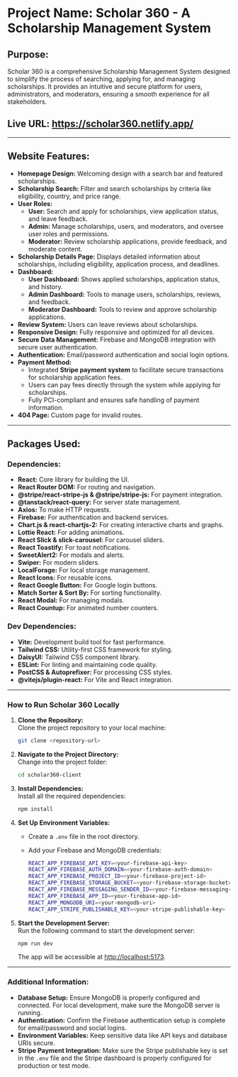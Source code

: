 
# Project Name: Scholar 360 - A Scholarship Management System  

## Purpose:  
Scholar 360 is a comprehensive Scholarship Management System designed to simplify the process of searching, applying for, and managing scholarships. It provides an intuitive and secure platform for users, administrators, and moderators, ensuring a smooth experience for all stakeholders.  

## Live URL: https://scholar360.netlify.app/ 

---

## Website Features:  
- **Homepage Design:** Welcoming design with a search bar and featured scholarships.  
- **Scholarship Search:** Filter and search scholarships by criteria like eligibility, country, and price range.  
- **User Roles:**  
  - **User:** Search and apply for scholarships, view application status, and leave feedback.  
  - **Admin:** Manage scholarships, users, and moderators, and oversee user roles and permissions.  
  - **Moderator:** Review scholarship applications, provide feedback, and moderate content.  
- **Scholarship Details Page:** Displays detailed information about scholarships, including eligibility, application process, and deadlines.  
- **Dashboard:**  
  - **User Dashboard:** Shows applied scholarships, application status, and history.  
  - **Admin Dashboard:** Tools to manage users, scholarships, reviews, and feedback.  
  - **Moderator Dashboard:** Tools to review and approve scholarship applications.  
- **Review System:** Users can leave reviews about scholarships.  
- **Responsive Design:** Fully responsive and optimized for all devices.  
- **Secure Data Management:** Firebase and MongoDB integration with secure user authentication.  
- **Authentication:** Email/password authentication and social login options.  
- **Payment Method:**  
  - Integrated **Stripe payment system** to facilitate secure transactions for scholarship application fees.  
  - Users can pay fees directly through the system while applying for scholarships.  
  - Fully PCI-compliant and ensures safe handling of payment information.  
- **404 Page:** Custom page for invalid routes.  

---

## Packages Used:  

### Dependencies:  
- **React:** Core library for building the UI.  
- **React Router DOM:** For routing and navigation.  
- **@stripe/react-stripe-js & @stripe/stripe-js:** For payment integration.  
- **@tanstack/react-query:** For server state management.  
- **Axios:** To make HTTP requests.  
- **Firebase:** For authentication and backend services.  
- **Chart.js & react-chartjs-2:** For creating interactive charts and graphs.  
- **Lottie React:** For adding animations.  
- **React Slick & slick-carousel:** For carousel sliders.  
- **React Toastify:** For toast notifications.  
- **SweetAlert2:** For modals and alerts.  
- **Swiper:** For modern sliders.  
- **LocalForage:** For local storage management.  
- **React Icons:** For reusable icons.  
- **React Google Button:** For Google login buttons.  
- **Match Sorter & Sort By:** For sorting functionality.  
- **React Modal:** For managing modals.  
- **React Countup:** For animated number counters.  

### Dev Dependencies:  
- **Vite:** Development build tool for fast performance.  
- **Tailwind CSS:** Utility-first CSS framework for styling.  
- **DaisyUI:** Tailwind CSS component library.  
- **ESLint:** For linting and maintaining code quality.  
- **PostCSS & Autoprefixer:** For processing CSS styles.  
- **@vitejs/plugin-react:** For Vite and React integration.  

---

### How to Run Scholar 360 Locally  

1. **Clone the Repository:**  
   Clone the project repository to your local machine:  

   ```bash
   git clone <repository-url>
   ```  

2. **Navigate to the Project Directory:**  
   Change into the project folder:  

   ```bash
   cd scholar360-client
   ```  

3. **Install Dependencies:**  
   Install all the required dependencies:  

   ```bash
   npm install
   ```  

4. **Set Up Environment Variables:**  
   - Create a `.env` file in the root directory.  
   - Add your Firebase and MongoDB credentials:  

     ```bash
     REACT_APP_FIREBASE_API_KEY=<your-firebase-api-key>  
     REACT_APP_FIREBASE_AUTH_DOMAIN=<your-firebase-auth-domain>  
     REACT_APP_FIREBASE_PROJECT_ID=<your-firebase-project-id>  
     REACT_APP_FIREBASE_STORAGE_BUCKET=<your-firebase-storage-bucket>  
     REACT_APP_FIREBASE_MESSAGING_SENDER_ID=<your-firebase-messaging-sender-id>  
     REACT_APP_FIREBASE_APP_ID=<your-firebase-app-id>  
     REACT_APP_MONGODB_URI=<your-mongodb-uri>  
     REACT_APP_STRIPE_PUBLISHABLE_KEY=<your-stripe-publishable-key>
     ```  

5. **Start the Development Server:**  
   Run the following command to start the development server:  

   ```bash
   npm run dev
   ```  

   The app will be accessible at [http://localhost:5173](http://localhost:5173).  

---

### Additional Information:  
- **Database Setup:** Ensure MongoDB is properly configured and connected. For local development, make sure the MongoDB server is running.  
- **Authentication:** Confirm the Firebase authentication setup is complete for email/password and social logins.  
- **Environment Variables:** Keep sensitive data like API keys and database URIs secure.  
- **Stripe Payment Integration:** Make sure the Stripe publishable key is set in the `.env` file and the Stripe dashboard is properly configured for production or test mode.  
